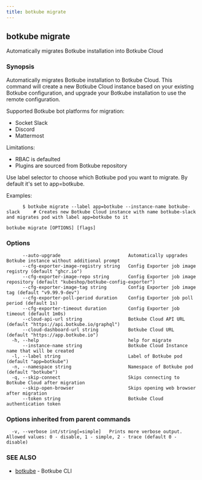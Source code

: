 ```yaml
---
title: botkube migrate
---
```


## botkube migrate

Automatically migrates Botkube installation into Botkube Cloud

### Synopsis

Automatically migrates Botkube installation to Botkube Cloud.
This command will create a new Botkube Cloud instance based on your existing Botkube configuration, and upgrade your Botkube installation to use the remote configuration.

Supported Botkube bot platforms for migration:
- Socket Slack
- Discord
- Mattermost

Limitations:
- RBAC is defaulted
- Plugins are sourced from Botkube repository

Use label selector to choose which Botkube pod you want to migrate. By default it's set to app=botkube.

Examples:

          $ botkube migrate --label app=botkube --instance-name botkube-slack     # Creates new Botkube Cloud instance with name botkube-slack and migrates pod with label app=botkube to it

	

```
botkube migrate [OPTIONS] [flags]
```

### Options

```
      --auto-upgrade                         Automatically upgrades Botkube instance without additional prompt
      --cfg-exporter-image-registry string   Config Exporter job image registry (default "ghcr.io")
      --cfg-exporter-image-repo string       Config Exporter job image repository (default "kubeshop/botkube-config-exporter")
      --cfg-exporter-image-tag string        Config Exporter job image tag (default "v9.99.9-dev")
      --cfg-exporter-poll-period duration    Config Exporter job poll period (default 1s)
      --cfg-exporter-timeout duration        Config Exporter job timeout (default 1m0s)
      --cloud-api-url string                 Botkube Cloud API URL (default "https://api.botkube.io/graphql")
      --cloud-dashboard-url string           Botkube Cloud URL (default "https://app.botkube.io")
  -h, --help                                 help for migrate
      --instance-name string                 Botkube Cloud Instance name that will be created
  -l, --label string                         Label of Botkube pod (default "app=botkube")
  -n, --namespace string                     Namespace of Botkube pod (default "botkube")
  -q, --skip-connect                         Skips connecting to Botkube Cloud after migration
      --skip-open-browser                    Skips opening web browser after migration
      --token string                         Botkube Cloud authentication token
```

### Options inherited from parent commands

```
  -v, --verbose int/string[=simple]   Prints more verbose output. Allowed values: 0 - disable, 1 - simple, 2 - trace (default 0 - disable)
```

### SEE ALSO

* [botkube](botkube.md)	 - Botkube CLI

